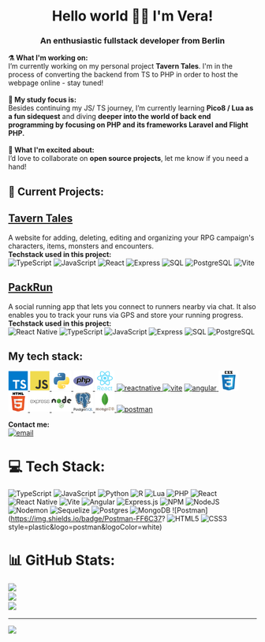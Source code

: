 <h1 align="center">Hello world 🤘🏼 I'm Vera!</h1>
<h3 align="center">An enthusiastic fullstack developer from Berlin</h3>

**⚗️ What I'm working on:**
<br/>
I’m currently working on my personal project **Tavern Tales**. I'm in the process of converting the backend from TS to PHP in order to host the webpage online - stay tuned!
<br/>
<br/>
**📖 My study focus is:**
<br/>
Besides continuing my JS/ TS journey, I’m currently learning **Pico8 / Lua as a fun sidequest** and diving **deeper into the world of back end programming by focusing on PHP and its frameworks Laravel and Flight PHP.**
<br/>
<br/>
**🔮 What I'm excited about:**
<br/>
I’d love to collaborate on **open source projects**, let me know if you need a hand!

## **📂 Current Projects:**
## **[Tavern Tales](https://github.com/zwerpirat/zwerpirat/blob/main/TavernTales.md)**
A website for adding, deleting, editing and organizing your RPG campaign's characters, items, monsters and encounters.
<br/>
**Techstack used in this project:**
<br/>
![TypeScript](https://img.shields.io/badge/-TypeScript-3178C6?logo=typescript&logoColor=white)
![JavaScript](https://img.shields.io/badge/-JavaScript-F7DF1E?logo=javascript&logoColor=black)
![React](https://img.shields.io/badge/-React-61DAFB?logo=react&logoColor=black)
![Express](https://img.shields.io/badge/-Express-000000?logo=express&logoColor=white)
![SQL](https://img.shields.io/badge/SQL-4479A1?logo=mysql&logoColor=white)
![PostgreSQL](https://img.shields.io/badge/-PostgreSQL-336791?logo=postgresql&logoColor=white)
![Vite](https://img.shields.io/badge/-Vite-646CFF?logo=vite&logoColor=white)


## **[PackRun](https://github.com/zwerpirat/zwerpirat/blob/main/PackRun.md)**
A social running app that lets you connect to runners nearby via chat. It also enables you to track your runs via GPS and store your running progress. 
<br/>
**Techstack used in this project:**
<br/>
![React Native](https://img.shields.io/badge/React_Native-20232A?logo=react&logoColor=61DAFB)
![TypeScript](https://img.shields.io/badge/-TypeScript-3178C6?logo=typescript&logoColor=white)
![JavaScript](https://img.shields.io/badge/-JavaScript-F7DF1E?logo=javascript&logoColor=black)
![Express](https://img.shields.io/badge/-Express-000000?logo=express&logoColor=white)
![SQL](https://img.shields.io/badge/SQL-4479A1?logo=mysql&logoColor=white)
![PostgreSQL](https://img.shields.io/badge/-PostgreSQL-336791?logo=postgresql&logoColor=white)



## My tech stack:
<p align="left"> </a> <a href="https://www.typescriptlang.org/" target="_blank" rel="noreferrer"> <img src="https://raw.githubusercontent.com/devicons/devicon/master/icons/typescript/typescript-original.svg" alt="typescript" width="40" height="40"/> <a href="https://developer.mozilla.org/en-US/docs/Web/JavaScript" target="_blank" rel="noreferrer"> <img src="https://raw.githubusercontent.com/devicons/devicon/master/icons/javascript/javascript-original.svg" alt="javascript" width="40" height="40"/> </a> 
<a href="https://www.python.org" target="_blank" rel="noreferrer"> <img src="https://raw.githubusercontent.com/devicons/devicon/master/icons/python/python-original.svg" alt="python" width="40" height="40"/> </a> </a> <a href="https://www.php.net" target="_blank" rel="noreferrer"> <img src="https://raw.githubusercontent.com/devicons/devicon/master/icons/php/php-original.svg" alt="php" width="40" height="40"/> <a href="https://reactjs.org/" target="_blank" rel="noreferrer"> <img src="https://raw.githubusercontent.com/devicons/devicon/master/icons/react/react-original-wordmark.svg" alt="react" width="40" height="40"/> </a> <a href="https://reactnative.dev/" target="_blank" rel="noreferrer"> <img src="https://reactnative.dev/img/header_logo.svg" alt="reactnative" width="40" height="40"/> </a> <a href="https://vite.dev" target="_blank" rel="noreferrer"> <img src="https://www.vectorlogo.zone/logos/vitejsdev/vitejsdev-icon.svg" alt="vite" width="40" height="40"/></a> <a href="https://angular.io" target="_blank" rel="noreferrer"> <img src="https://angular.io/assets/images/logos/angular/angular.svg" alt="angular" width="40" height="40"/>
</a> <a href="https://www.w3schools.com/css/" target="_blank" rel="noreferrer"> <img src="https://raw.githubusercontent.com/devicons/devicon/master/icons/css3/css3-original-wordmark.svg" alt="css3" width="40" height="40"/> </a> <a href="https://www.w3.org/html/" target="_blank" rel="noreferrer"> <img src="https://raw.githubusercontent.com/devicons/devicon/master/icons/html5/html5-original-wordmark.svg" alt="html5" width="40" height="40"/> </a> <a href="https://expressjs.com" target="_blank" rel="noreferrer"> <img src="https://raw.githubusercontent.com/devicons/devicon/master/icons/express/express-original-wordmark.svg" alt="express" width="40" height="40"/> <a href="https://nodejs.org" target="_blank" rel="noreferrer"> <img src="https://raw.githubusercontent.com/devicons/devicon/master/icons/nodejs/nodejs-original-wordmark.svg" alt="nodejs" width="40" height="40"/> </a>  </a> 
<a href="https://www.postgresql.org" target="_blank" rel="noreferrer"> <img src="https://raw.githubusercontent.com/devicons/devicon/master/icons/postgresql/postgresql-original-wordmark.svg" alt="postgresql" width="40" height="40"/> </a><a href="https://www.mongodb.com/" target="_blank" rel="noreferrer"> <img src="https://raw.githubusercontent.com/devicons/devicon/master/icons/mongodb/mongodb-original-wordmark.svg" alt="mongodb" width="40" height="40"/> </a> 
<a href="https://postman.com" target="_blank" rel="noreferrer"> <img src="https://www.vectorlogo.zone/logos/getpostman/getpostman-icon.svg" alt="postman" width="40" height="40"/> </a>

**Contact me:**
</br>
[![email](https://img.shields.io/badge/Email-D14836?logo=gmail&logoColor=white)](mailto:zwergpirat@outlook.com) 


# 💻 Tech Stack:
![TypeScript](https://img.shields.io/badge/typescript-%23007ACC.svg?style=plastic&logo=typescript&logoColor=white) ![JavaScript](https://img.shields.io/badge/javascript-%23323330.svg?style=plastic&logo=javascript&logoColor=%23F7DF1E) ![Python](https://img.shields.io/badge/python-3670A0?style=plastic&logo=python&logoColor=ffdd54) ![R](https://img.shields.io/badge/r-%23276DC3.svg?style=plastic&logo=r&logoColor=white) ![Lua](https://img.shields.io/badge/lua-%232C2D72.svg?style=plastic&logo=lua&logoColor=white) ![PHP](https://img.shields.io/badge/php-%23777BB4.svg?style=plastic&logo=php&logoColor=white) ![React](https://img.shields.io/badge/react-%2320232a.svg?style=plastic&logo=react&logoColor=%2361DAFB) ![React Native](https://img.shields.io/badge/react_native-%2320232a.svg?style=plastic&logo=react&logoColor=%2361DAFB) ![Vite](https://img.shields.io/badge/vite-%23646CFF.svg?style=plastic&logo=vite&logoColor=white) ![Angular](https://img.shields.io/badge/angular-%23DD0031.svg?style=plastic&logo=angular&logoColor=white) ![Express.js](https://img.shields.io/badge/express.js-%23404d59.svg?style=plastic&logo=express&logoColor=%2361DAFB) ![NPM](https://img.shields.io/badge/NPM-%23CB3837.svg?style=plastic&logo=npm&logoColor=white) ![NodeJS](https://img.shields.io/badge/node.js-6DA55F?style=plastic&logo=node.js&logoColor=white) ![Nodemon](https://img.shields.io/badge/NODEMON-%23323330.svg?style=plastic&logo=nodemon&logoColor=%BBDEAD) ![Sequelize](https://img.shields.io/badge/Sequelize-52B0E7?style=plastic&logo=Sequelize&logoColor=white) ![Postgres](https://img.shields.io/badge/postgres-%23316192.svg?style=plastic&logo=postgresql&logoColor=white) ![MongoDB](https://img.shields.io/badge/MongoDB-%234ea94b.svg?style=plastic&logo=mongodb&logoColor=white) ![Postman](https://img.shields.io/badge/Postman-FF6C37? ![HTML5](https://img.shields.io/badge/html5-%23E34F26.svg?style=plastic&logo=html5&logoColor=white) ![CSS3](https://img.shields.io/badge/css3-%231572B6.svg?style=plastic&logo=css3&logoColor=white) style=plastic&logo=postman&logoColor=white)

# 📊 GitHub Stats:
![](https://github-readme-stats.vercel.app/api?username=zwergpirate&theme=dark&hide_border=true&include_all_commits=false&count_private=true)<br/>
![](https://nirzak-streak-stats.vercel.app/?user=zwergpirate&theme=dark&hide_border=true)<br/>
![](https://github-readme-stats.vercel.app/api/top-langs/?username=zwergpirate&theme=dark&hide_border=true&include_all_commits=false&count_private=true&layout=compact)

---
[![](https://visitcount.itsvg.in/api?id=zwergpirate&icon=0&color=0)](https://visitcount.itsvg.in)

